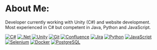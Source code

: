 # About Me:
Developer currently working with Unity (C#) and website development. <br>Most experienced in C# but competent in Java, Python and JavaScript.

[![C#](https://custom-icon-badges.demolab.com/badge/C%23-%23239120.svg?style=for-the-badge&logo=cshrp&logoColor=white)](https://dotnet.microsoft.com/en-us/) [![.Net](https://img.shields.io/badge/.NET-5C2D91?style=for-the-badge&logo=.net&logoColor=white)](https://dotnet.microsoft.com/en-us/) [![Unity](https://img.shields.io/badge/-Unity-blueviolet?logo=unity&style=for-the-badge)](https://www.unity.com) [![Git](https://img.shields.io/badge/git-F05032?logo=git&logoColor=f5f5f5&style=for-the-badge)](https://git-scm.com/) [![Confluence](https://img.shields.io/badge/confluence-172B4D?logo=confluence&logoColor=f5f5f5&style=for-the-badge)](https://www.atlassian.com/software/confluence) [![Jira](https://img.shields.io/badge/jira-0052CC?logo=jira&logoColor=f5f5f5&style=for-the-badge)](https://www.atlassian.com/software/jira)
[![Python](https://img.shields.io/badge/python-3670A0?style=for-the-badge&logo=python&logoColor=ffdd54)](https://www.python.org/) 
[![JavaScript](https://img.shields.io/badge/javascript-333333?style=for-the-badge&logo=javascript&logoColor=ffdd54)](https://developer.mozilla.org/en-US/docs/Web/JavaScript) [![Selenium](https://img.shields.io/badge/selenium-43B02A?logo=selenium&logoColor=f5f5f5&style=for-the-badge)](https://www.selenium.dev/)  [![Docker](https://img.shields.io/badge/Docker-01508c?logo=docker&style=for-the-badge)](https://www.docker.com/)  [![PostgreSQL](https://img.shields.io/badge/postgresql-4169E1?logo=postgresql&logoColor=f5f5f5&style=for-the-badge)](https://www.postgresql.org/) 

<!-- Proudly created with GPRM ( https://gprm.itsvg.in ) -->

